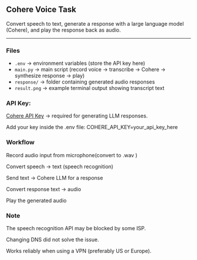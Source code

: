 ## Cohere Voice Task

Convert speech to text, generate a response with a large language model (Cohere), and play the response back as audio.

---

### Files
- `.env` → environment variables (store the API key here)  
- `main.py` → main script (record voice → transcribe → Cohere → synthesize response → play)  
- `response/` → folder containing generated audio responses  
- `result.png` → example terminal output showing transcript text  

### API Key:

[Cohere API Key](https://dashboard.cohere.com/api-keys)
 → required for generating LLM responses.

Add your key inside the .env file:
COHERE_API_KEY=your_api_key_here


### Workflow

Record audio input from microphone(convert to .wav )

Convert speech -> text (speech recognition)

Send text -> Cohere LLM for a response

Convert response text -> audio

Play the generated audio


### Note

The speech recognition API may be blocked by some ISP.

Changing DNS did not solve the issue.

Works reliably when using a VPN (preferably US or Europe).